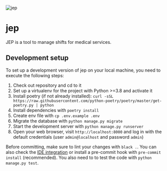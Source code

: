 ![jep](https://github.com/jeriox/jep/workflows/jep/badge.svg)
# jep
JEP is a tool to manage shifts for medical services.

## Development setup

To set up a development version of jep on your local machine, you need to execute the following steps:
1. Check out repository and cd to it
2. Set up a virtualenv for the project with Python >=3.8 and activate it
3. Install poetry (if not already installed): `curl -sSL https://raw.githubusercontent.com/python-poetry/poetry/master/get-poetry.py | python`
4. Install dependencies with `poetry install`
5. Create env file with `cp .env.example .env`
6. Migrate the database with `python manage.py migrate`
8. Start the development server with `python manage.py runserver`
9. Open your web browser, visit `http://localhost:8000` and log in with the default credentials (user `admin@localhost` and password `admin`)

Before committing, make sure to lint your changes with `black .`. You can also check the [IDE integration](https://github.com/psf/black#editor-integration) or install a pre-commit hook with `pre-commit install` (recommended). You also need to to test the code with `python manage.py test`.
